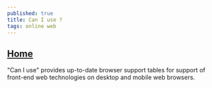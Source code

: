 ```yaml
---
published: true
title: Can I use ?
tags: online web
---
```

## [Home](https://caniuse.com/#)

"Can I use" provides up-to-date browser support tables for support of front-end web technologies on desktop and mobile web browsers.

